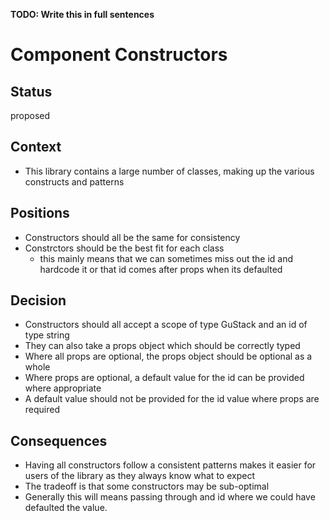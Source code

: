 **TODO: Write this in full sentences**

# Component Constructors

## Status

<!--- What is the status, such as proposed, accepted, rejected, deprecated, superseded, etc.? -->

proposed

## Context

<!--- What is the issue that we're seeing that is motivating this decision or change? -->

- This library contains a large number of classes, making up the various constructs and patterns

## Positions

<!--- What are the differing positions or proposals on this issue? -->

- Constructors should all be the same for consistency
- Constrctors should be the best fit for each class
  - this mainly means that we can sometimes miss out the id and hardcode it or that id comes after props when its defaulted

## Decision

<!-- What is the change that we're proposing and/or doing? -->

- Constructors should all accept a scope of type GuStack and an id of type string
- They can also take a props object which should be correctly typed
- Where all props are optional, the props object should be optional as a whole
- Where props are optional, a default value for the id can be provided where appropriate
- A default value should not be provided for the id value where props are required

## Consequences

<!-- What becomes easier or more difficult to do because of this change? -->

- Having all constructors follow a consistent patterns makes it easier for users of the library as they always know what to expect
- The tradeoff is that some constructors may be sub-optimal
- Generally this will means passing through and id where we could have
  defaulted the value.
